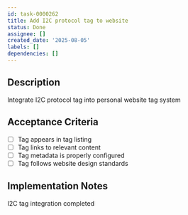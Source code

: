 ```yaml
---
id: task-0000262
title: Add I2C protocol tag to website
status: Done
assignee: []
created_date: '2025-08-05'
labels: []
dependencies: []
---
```


## Description

Integrate I2C protocol tag into personal website tag system

## Acceptance Criteria

- [ ] Tag appears in tag listing
- [ ] Tag links to relevant content
- [ ] Tag metadata is properly configured
- [ ] Tag follows website design standards

## Implementation Notes

I2C tag integration completed

